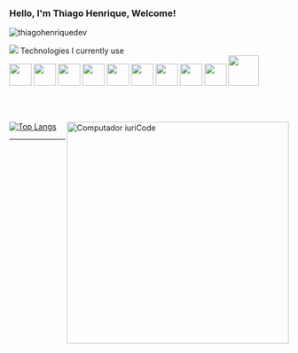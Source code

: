 ###  Hello, I'm Thiago Henrique, Welcome!

  <p align="left"> <img src="https://komarev.com/ghpvc/?username=thiago-henrique-dev&label=Profile%20views&color=ff00d0&style=flat" alt="thiagohenriquedev" /> </p>
  <a href="https://www.linkedin.com/in/thiago-henrique-586348223/" target="_blank"><img src="https://img.shields.io/badge/-LinkedIn-%230077B5?style=for-the-badge&logo=linkedin&logoColor=white" target="_blank"></a> 
</div>
Technologies I currently use
<div>
	<img style="width:40px; height:40px;" src="https://cdn.jsdelivr.net/gh/devicons/devicon/icons/html5/html5-original.svg" />
	<img style="width:40px; height:40px;" src="https://cdn.jsdelivr.net/gh/devicons/devicon/icons/css3/css3-original.svg" />
	<img style="width:40px; height:40px;" src="https://cdn.jsdelivr.net/gh/devicons/devicon/icons/javascript/javascript-original.svg" />
	<img style="width:40px; height:40px;" src="https://cdn.jsdelivr.net/gh/devicons/devicon/icons/ruby/ruby-plain-wordmark.svg" />
	<img style="width:40px; height:40px;" src="https://cdn.jsdelivr.net/gh/devicons/devicon/icons/nodejs/nodejs-original.svg" />
	<img style="width:40px; height:40px;" src="https://cdn.jsdelivr.net/gh/devicons/devicon/icons/react/react-original.svg" />
	<img style="width:40px; height:40px;" src="https://cdn.jsdelivr.net/gh/devicons/devicon/icons/bootstrap/bootstrap-original.svg" />
	<img style="width:40px; height:40px;" src="https://cdn.jsdelivr.net/gh/devicons/devicon/icons/rails/rails-plain.svg" />
	<img style="width:40px; height:40px;" src="https://cdn.jsdelivr.net/gh/devicons/devicon/icons/redux/redux-original.svg" />
	<img style="width:55px; height:55px;" src="https://cdn.jsdelivr.net/gh/devicons/devicon/icons/mysql/mysql-original-wordmark.svg" />

</div>	

<br /><br />
  

<img src="https://raw.githubusercontent.com/MicaelliMedeiros/micaellimedeiros/master/image/computer-illustration.png"  min-width="400px"  max-width="400px"  width="400px" align="right"  alt="Computador iuriCode" />
  
[![Top Langs](https://github-readme-stats.vercel.app/api/top-langs/?username=thiago-henrique-dev&layout=compact&theme=radical)](https://github.com/thiago-henrique-dev/github-readme-stats)




<hr/> 

